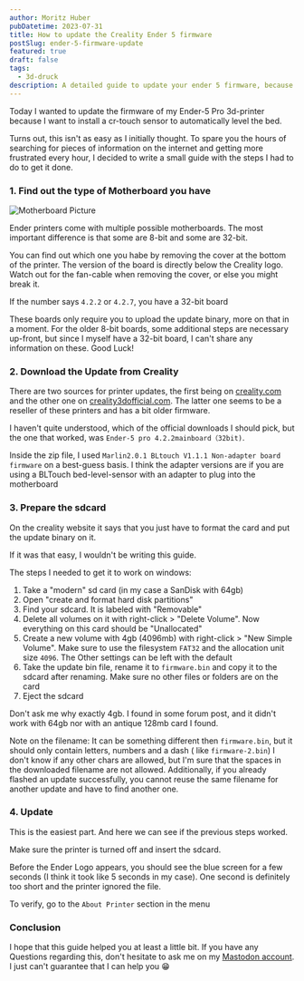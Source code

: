 ```yaml
---
author: Moritz Huber
pubDatetime: 2023-07-31
title: How to update the Creality Ender 5 firmware
postSlug: ender-5-firmware-update
featured: true
draft: false
tags:
  - 3d-druck
description: A detailed guide to update your ender 5 firmware, because i didn't find a satisfying guide online
---
```


Today I wanted to update the firmware of my Ender-5 Pro 3d-printer because I want to install a cr-touch sensor to
automatically
level the bed.

Turns out, this isn't as easy as I initially thought. To spare you the hours of searching for pieces of information on
the internet and getting more frustrated every hour, I decided to write a small guide with the steps I had to do to get
it done.

### 1. Find out the type of Motherboard you have

![Motherboard Picture](@assets/ender-5-firmware-update/motherboard.png)

Ender printers come with multiple possible motherboards. The most important difference is that some are 8-bit and some
are 32-bit.

You can find out which one you habe by removing the cover at the bottom of the printer. The version of the board is
directly below the Creality logo. Watch out for the fan-cable when removing the cover, or else you might break it.

If the number says `4.2.2` or `4.2.7`, you have a 32-bit board

These boards only require you to upload the update binary, more on that in a moment.
For the older 8-bit boards, some additional steps are necessary up-front, but since I myself have a 32-bit board, I
can't share any
information on these. Good Luck!

### 2. Download the Update from Creality

There are two sources for printer updates, the first being
on [creality.com](https://www.creality.com/pages/download-ender-5-pro) and the other one
on [creality3dofficial.com](https://forums.creality3dofficial.com/download/ender-series/ender-5/).
The latter one seems to be a reseller of these printers and has a bit older firmware.

I haven't quite understood, which of the official downloads I should pick, but the one that worked,
was `Ender-5 pro 4.2.2mainboard（32bit)`.

Inside the zip file, I used `Marlin2.0.1 BLtouch V1.1.1 Non-adapter board firmware` on a best-guess basis.
I think the adapter versions are if you are using a BLTouch bed-level-sensor with an adapter to plug into the
motherboard

### 3. Prepare the sdcard

On the creality website it says that you just have to format the card and put the update binary on it.

If it was that easy, I wouldn't be writing this guide.

The steps I needed to get it to work on windows:

1. Take a "modern" sd card (in my case a SanDisk with 64gb)
2. Open "create and format hard disk partitions"
3. Find your sdcard. It is labeled with "Removable"
4. Delete all volumes on it with right-click > "Delete Volume". Now everything on this card should be "Unallocated"
5. Create a new volume with 4gb (4096mb) with right-click > "New Simple Volume". Make sure to use the
   filesystem `FAT32` and the allocation unit size `4096`. The Other settings can be left with the default
6. Take the update bin file, rename it to `firmware.bin` and copy it to the
   sdcard after renaming. Make sure no other files or folders are on the card
7. Eject the sdcard

Don't ask me why exactly 4gb. I found in some forum post, and it didn't work with 64gb nor with an
antique 128mb card I found.

Note on the filename:
It can be something different then `firmware.bin`, but it should only contain letters, numbers and a dash (
like `firmware-2.bin`)
I don't know if any other chars are allowed, but I'm sure that the spaces in the downloaded filename are not allowed.
Additionally, if you already flashed an update successfully, you cannot reuse the same filename for another update and
have to find another one.

### 4. Update

This is the easiest part. And here we can see if the previous steps worked.

Make sure the printer is turned off and insert the sdcard.

Before the Ender Logo appears, you should see the blue screen for a few seconds (I think it took like 5 seconds in my
case).
One second is definitely too short and the printer ignored the file.

To verify, go to the `About Printer` section in the menu

### Conclusion

I hope that this guide helped you at least a little bit. If you have any Questions regarding this, don't hesitate to ask
me on my [Mastodon account](https://chaos.social/@huber1).
I just can't guarantee that I can help you 😁
